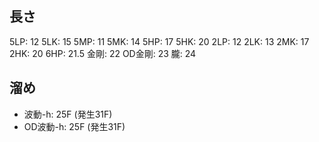 ## 長さ

5LP: 12
5LK: 15
5MP: 11
5MK: 14
5HP: 17
5HK: 20
2LP: 12
2LK: 13
2MK: 17
2HK: 20
6HP: 21.5
金剛: 22
OD金剛: 23
朧: 24

## 溜め

- 波動-h: 25F (発生31F)
- OD波動-h: 25F (発生31F)
